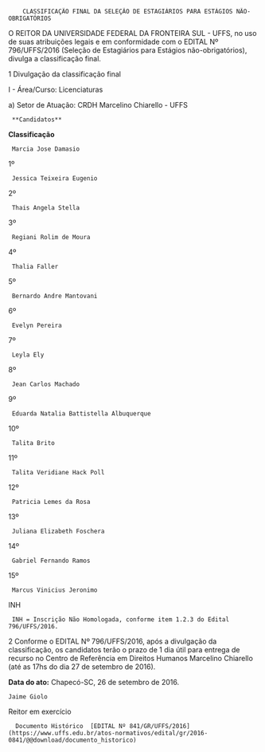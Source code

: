         CLASSIFICAÇÃO FINAL DA SELEÇÃO DE ESTAGIÁRIOS PARA ESTÁGIOS NÃO-OBRIGATÓRIOS  

O REITOR DA UNIVERSIDADE FEDERAL DA FRONTEIRA SUL - UFFS, no uso de suas atribuições legais e em conformidade com o EDITAL Nº 796/UFFS/2016 (Seleção de Estagiários para Estágios não-obrigatórios), divulga a classificação final.

 1 Divulgação da classificação final

 I - Área/Curso: Licenciaturas

 a) Setor de Atuação: CRDH Marcelino Chiarello - UFFS

     **Candidatos**

   **Classificação**

     Marcia Jose Damasio

   1º 

     Jessica Teixeira Eugenio

   2º 

     Thais Angela Stella

   3º 

     Regiani Rolim de Moura

   4º 

     Thalia Faller

   5º 

     Bernardo Andre Mantovani

   6º 

     Evelyn Pereira

   7º 

     Leyla Ely

   8º 

     Jean Carlos Machado

   9º 

     Eduarda Natalia Battistella Albuquerque

   10º 

     Talita Brito

   11º 

     Talita Veridiane Hack Poll

   12º 

     Patricia Lemes da Rosa

   13º 

     Juliana Elizabeth Foschera

   14º 

     Gabriel Fernando Ramos

   15º 

     Marcus Vinicius Jeronimo

   INH

     INH = Inscrição Não Homologada, conforme item 1.2.3 do Edital 796/UFFS/2016.

 2 Conforme o EDITAL Nº 796/UFFS/2016, após a divulgação da classificação, os candidatos terão o prazo de 1 dia útil para entrega de recurso no Centro de Referência em Direitos Humanos Marcelino Chiarello (até as 17hs do dia 27 de setembro de 2016).

  

   **Data do ato:** Chapecó-SC, 26 de setembro de 2016.   
 

    Jaime Giolo   
 Reitor em exercício 

      Documento Histórico  [EDITAL Nº 841/GR/UFFS/2016](https://www.uffs.edu.br/atos-normativos/edital/gr/2016-0841/@@download/documento_historico)     
      